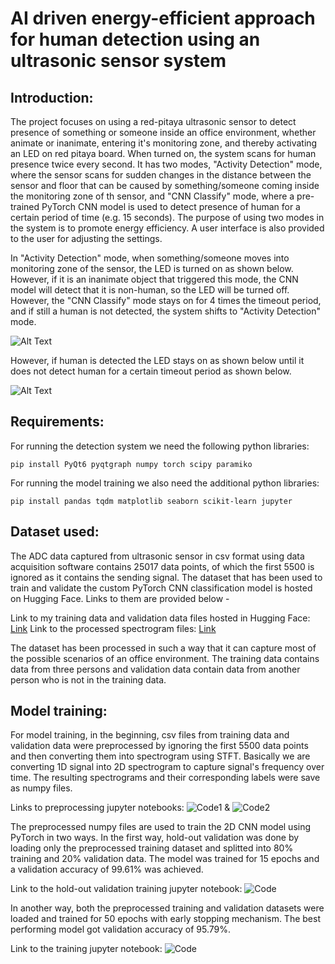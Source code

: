 # AI driven energy-efficient approach for human detection using an ultrasonic sensor system

## Introduction:

The project focuses on using a red-pitaya ultrasonic sensor to detect presence of something or someone inside an office environment, whether animate or inanimate, entering it's monitoring zone, and thereby activating an LED on red pitaya board. When turned on, the system scans for human presence twice every second. It has two modes, "Activity Detection" mode, where the sensor scans for sudden changes in the distance between the sensor and floor that can be caused by something/someone coming inside the monitoring zone of th sensor, and "CNN Classify" mode, where a pre-trained PyTorch CNN model is used to detect presence of human for a certain period of time (e.g. 15 seconds). The purpose of using two modes in the system is to promote energy efficiency. A user interface is also provided to the user for adjusting the settings.

In "Activity Detection" mode, when something/someone moves into monitoring zone of the sensor, the LED is turned on as shown below. However, if it is an inanimate object that triggered this mode, the CNN model will detect that it is non-human, so the LED will be turned off. However, the "CNN Classify" mode stays on for 4 times the timeout period, and if still a human is not detected, the system shifts to "Activity Detection" mode. 

![Alt Text](https://github.com/anurag-de/myindividualproject/blob/main/assets/gifs/activity-trigger.gif)

However, if human is detected the LED stays on as shown below until it does not detect human for a certain timeout period as shown below.

![Alt Text](https://github.com/anurag-de/myindividualproject/blob/main/assets/gifs/cnn-human-detection.gif)

## Requirements:

For running the detection system we need the following python libraries:

```shell
pip install PyQt6 pyqtgraph numpy torch scipy paramiko
```
For running the model training we also need the additional python libraries:

```shell
pip install pandas tqdm matplotlib seaborn scikit-learn jupyter
```

## Dataset used:

The ADC data captured from ultrasonic sensor in csv format using data acquisition software contains 25017 data points, of which the first 5500 is ignored as it contains the sending signal. The dataset that has been used to train and validate the custom PyTorch CNN classification model is hosted on Hugging Face. Links to them are provided below -

Link to my training data and validation data files hosted in Hugging Face: [Link](https://huggingface.co/datasets/anurag-de/redpitaya-data/tree/main/csvdatafiles)
Link to the processed spectrogram files: [Link](https://huggingface.co/datasets/anurag-de/redpitaya-data/tree/main/processednpyfiles)

The dataset has been processed in such a way that it can capture most of the possible scenarios of an office environment. The training data contains data from three persons and validation data contain data from another person who is not in the training data. 

## Model training:

For model training, in the beginning, csv files from training data and validation data were preprocessed by ignoring the first 5500 data points and then converting them into spectrogram using STFT. Basically we are converting 1D signal into 2D spectrogram to capture signal's frequency over time. The resulting spectrograms and their corresponding labels were save as numpy files. 

Links to preprocessing jupyter notebooks: ![Code1](https://github.com/anurag-de/myindividualproject/blob/main/src/cnntraining/preprocess.ipynb) & ![Code2](https://github.com/anurag-de/myindividualproject/blob/main/src/cnntraining/preprocess-validation-data.ipynb)

The preprocessed numpy files are used to train the 2D CNN model using PyTorch in two ways. In the first way, hold-out validation was done by loading only the preprocessed training dataset and splitted into 80% training and 20% validation data. The model was trained for 15 epochs and a validation accuracy of 99.61% was achieved. 

Link to the hold-out validation training jupyter notebook: ![Code](https://github.com/anurag-de/myindividualproject/blob/main/src/cnntraining/training(hold-out-validation).ipynb)

In another way, both the preprocessed training and validation datasets were loaded and trained for 50 epochs with early stopping mechanism. The best performing model got validation accuracy of 95.79%. 

Link to the training jupyter notebook: ![Code](https://github.com/anurag-de/myindividualproject/blob/main/src/cnntraining/train(full).ipynb)






